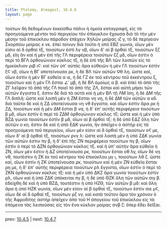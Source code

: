 ```yaml
---
title: Ptolemy, Almagest, 10.4.6
layout: page
---
```


τούτων δὴ δεδομένων ἐκκείσθω πάλιν ἡ ὁμοία καταγραφή, εἰς τὰ προηγούμενα μέντοι τοῦ περιγείου τὸν ἐπίκυκλον ἔχουσα διὰ τὸ τὴν μὲν μέσην τοῦ ἐπικύκλου πάροδον ἐπέχειν Χηλῶν μοίρας ιζ γ, τὸ δὲ περίγειον Σκορπίου μοίρας κ νε. ἐπεὶ τοίνυν διὰ τοῦτο ἡ ὑπὸ ΕΒΖ γωνία, οἵων μέν εἰσιν αἱ δ ὀρθαὶ τξ, τοιούτων ἐστὶ λγ νβ, οἵων δ' αἱ β ὀρθαὶ τξ, τοιούτων ξζ μδ, εἴη ἂν καὶ ἡ μὲν ἐπὶ τῆς ΓΛ περιφέρεια τοιούτων ξζ μδ, οἵων ἐστὶν ὁ περὶ τὸ ΒΓΛ ὀρθογώνιον κύκλος τξ, ἡ δὲ ἐπὶ τῆς ΒΛ τῶν λοιπῶν εἰς τὸ ἡμικύκλιον ριβ ιϚ: καὶ τῶν ὑπ' αὐτὰς ἄρα εὐθειῶν ἡ μὲν ΓΛ τοιούτων ἐστὶν ξϚ νβ, οἵων ἡ ΒΓ ὑποτείνουσα ρκ, ἡ δὲ ΒΛ τῶν αὐτῶν Ϙθ λη. ὥστε καί, οἵων ἐστὶν ἡ μὲν ΒΓ εὐθεῖα α ιε, ἡ δὲ ΓΖ ἐκ τοῦ κέντρου τοῦ ἐκκέντρου ξ, τοιούτων καὶ ἡ μὲν ΓΛ ἔσται ∠ʹ μβ, ἡ δὲ ΒΛ ὁμοίως α β. καὶ ἐπεὶ τὸ ἀπὸ τῆς ΖΓ λεῖψαν τὸ ἀπὸ τῆς ΓΛ ποιεῖ τὸ ἀπὸ τῆς ΖΛ, ἔσται καὶ αὐτὴ μήκει τῶν αὐτῶν ἔγγιστα ξ. ἔστιν δὲ διὰ τὰ αὐτὰ καὶ ἡ μὲν ΒΛ τῇ ΛΜ ἴση, ἡ δὲ ΔΜ τῆς ΓΛ διπλῆ: ὥστε καὶ λοιπὴ μὲν ἡ ΖΜ ἔσται νη νη, ἡ δὲ ΔΜ τῶν αὐτῶν α κδ. διὰ ταῦτα δὲ καὶ ἡ ΖΔ ὑποτείνουσα νη νθ ἔγγιστα. καὶ οἵων ἐστὶν ἄρα ρκ ἡ ΖΔ, τοιούτων καὶ ἡ μὲν ΔΜ ἔσται β να, ἡ δ' ἐπ' αὐτῆς περιφέρεια τοιούτων β μδ, οἵων ἐστὶν ὁ περὶ τὸ ΖΔΜ ὀρθογώνιον κύκλος τξ: ὥστε καὶ ἡ μὲν ὑπὸ ΒΖΔ γωνία τοιούτων ἐστὶν β μδ, οἵων αἱ β ὀρθαὶ τξ: ἡ δὲ ὑπὸ ΕΔΖ ὅλη τῶν αὐτῶν ο κη. ἔστιν δὲ καὶ ἡ ὑπὸ ΕΔΚ γωνία, ἣν ἀπεῖχεν ὁ ἀστὴρ εἰς τὰ προηγούμενα τοῦ περιγείου, οἵων μέν εἰσιν αἱ δ ὀρθαὶ τξ, τοιούτων οϚ με, οἵων δ' αἱ β ὀρθαὶ τξ, τοιούτων ρνγ λ: ὥστε καὶ λοιπὴ μὲν ἡ ὑπὸ ΖΔΚ γωνία τῶν αὐτῶν ἐστιν πγ β, ἡ δ' ἐπὶ τῆς ΖΝ περιφέρεια τοιούτων πγ β, οἵων ἐστὶν ὁ περὶ τὸ ΔΖΝ ὀρθογώνιον κύκλος τξ. καὶ ἡ ὑπ' αὐτὴν ἄρα εὐθεῖα ἡ ΖΝ, οἵων μέν ἐστιν ἡ ΔΖ ὑποτείνουσα ρκ, τοιούτων ἔσται οθ λγ, οἵων δὲ νη νθ, τουτέστιν ἡ ΖΚ ἐκ τοῦ κέντρου τοῦ ἐπικύκλου μγ ι, τοιούτων λθ ζ. ὥστε καί, οἵων ἐστὶν ἡ ΖΚ ὑποτείνουσα ρκ, τοιούτων καὶ ἡ μὲν ΖΝ εὐθεῖα ἔσται ρη με, ἡ δ' ἐπ' αὐτῆς περιφέρεια τοιούτων ρλ ἔγγιστα, οἵων ἐστὶν ὁ περὶ τὸ ΖΚΝ ὀρθογώνιον κύκλος τξ: καὶ ἡ μὲν ὑπὸ ΔΚΖ ἄρα γωνία τοιούτων ἐστὶν ρλ, οἵων καὶ ἡ ὑπὸ ΖΔΚ ὑπόκειται πγ β, ἡ δὲ ὑπὸ ΘΖΚ ὅλη τῶν αὐτῶν σιγ β. ἐδείχθη δὲ καὶ ἡ ὑπὸ ΒΖΔ, τουτέστιν ἡ ὑπὸ ΗΖΘ, τῶν αὐτῶν β μδ: καὶ ὅλη ἄρα ἡ ὑπὸ ΗΖΚ γωνία, οἵων μέν εἰσιν αἱ β ὀρθαὶ τξ, τοιούτων ἐστὶν σιε μϚ, οἵων δὲ αἱ δ ὀρθαὶ τξ, τοιούτων ρζ νγ. καὶ κατὰ τοῦτον ἄρα τὸν χρόνον ὁ τῆς Ἀφροδίτης ἀστὴρ ἀπεῖχεν ἀπὸ τοῦ Η ἀπογείου τοῦ ἐπικύκλου εἰς τὰ ἑπόμενα τὰς λειπούσας εἰς τὸν ἕνα κύκλον μοίρας σνβ ζ: ὅπερ ἔδει δεῖξαι. 

---

prev: [10.4.5](../10.4.5/) | next: [10.4.7](../10.4.7/)

